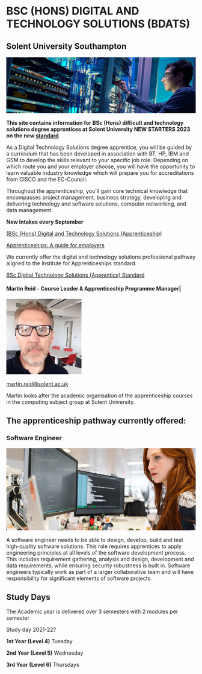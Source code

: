 # BSC (HONS) DIGITAL AND TECHNOLOGY SOLUTIONS (BDATS)

## Solent University Southampton

![](/docs/images/cisco-labs-banner.jpg)

**This site contains information for BSc (Hons) difficult and technology solutions degree apprentices at Solent University NEW STARTERS 2023 on the new [standard](https://skillsengland.education.gov.uk/apprenticeships/st0119-v1-2)**

As a Digital Technology Solutions degree apprentice, you will be guided by a curriculum that has been developed in association with BT, HP, IBM and GSM to develop the skills relevant to your specific job role. Depending on which route you and your employer choose, you will have the opportunity to learn valuable industry knowledge which will prepare you for accreditations from CISCO and the EC-Council.

Throughout the apprenticeship, you'll gain core technical knowledge that encompasses project management, business strategy, developing and delivering technology and software solutions, computer networking, and data management.

**New intakes every September**


[(BSc (Hons) Digital and Technology Solutions (Apprenticeship)](https://www.solent.ac.uk/courses/apprenticeship/digital-technology-solutions-bsc)

[Apprenticeships: A guide for employers](https://www.solent.ac.uk/courses/info/higher-degree-apprenticeships/apprenticeships-guide-employers)

We currently offer the digital and technology solutions professional pathway aligned to the Institute for Apprenticeships standard.

[BSc Digital Technology Solutions (Apprentice) Standard](https://skillsengland.education.gov.uk/apprenticeships/st0119-v1-2)


#### Martin Reid - Course Leader & Apprenticeship Programme Manager|

![Martin Reid](/docs/images/martin-reid-1.jpg) 

martin.reid@solent.ac.uk

Martin looks after the academic organisation of the apprenticeship courses in the computing subject group at Solent University.

<!--
## Induction Week Presentation 2021-22

<iframe src="https://solent.cloud.panopto.eu/Panopto/Pages/Embed.aspx?id=b0b14943-b23a-4114-8a28-ada801008324&autoplay=false&offerviewer=true&showtitle=true&showbrand=false&captions=true&interactivity=all" height="405" width="720" style="border: 1px solid #464646;" allowfullscreen allow="autoplay"></iframe>







## Induction Day Friday 17th September 2021

Induction day will take place on Friday 17th September 2021 on campus between 9 am and 12 noon and online activities in the afternoon.

Location East Park Terrace campus Spark Building in room TS517.

![spark](images/the-spark-7-w1200.jpg)

[Solent University East Park Terrace Campus map](https://www.solent.ac.uk/about/documents/east-park-terrace-campus-map.pdf)

[solent.ac.uk/about/find-us](https://www.solent.ac.uk/about/find-us)

![Schedule](images/app_induct_17_9_2021.png)

### Online Induction Activities

[solent.ac.uk/hello-uni/welcome-week-and-enrolment](https://www.solent.ac.uk/hello-uni/welcome-week-and-enrolment)
			
[learn.solent.ac.uk/induction](https://learn.solent.ac.uk/induction)
				
[libguides.solent.ac.uk/solentlibrary](https://libguides.solent.ac.uk/solentlibrary)	

	

## Introduction to Computing  Apprenticeships at Solent University

<iframe src="https://solent.cloud.panopto.eu/Panopto/Pages/Embed.aspx?id=a7159d29-1e9e-459d-a695-ac3b01722c27&autoplay=false&offerviewer=true&showtitle=true&showbrand=false&start=0&interactivity=all" height="405" width="720" style="border: 1px solid #464646;" allowfullscreen allow="autoplay"></iframe>

## The apprenticeship offers four pathways from 2022, depending on your job role:

* Software Engineer
* Network Engineer 
* Data Analyst 
* Cybersecurity Specialist
<!--- * IT Consultant * Business Analyst --->


## The apprenticeship pathway currently offered:
### Software Engineer

![Software Engineer](docs/images/trello_course_structure_images_2020_0010_se.png)

A software engineer needs to be able to design, develop, build and test high-quality software solutions. This role requires apprentices to apply engineering principles at all levels of the software development process. This includes requirement gathering, analysis and design, development and data requirements, while ensuring security robustness is built in. Software engineers typically work as part of a larger collaborative team and will have responsibility for significant elements of software projects.

<!--- ![](/docs/info/DATS_SOFT_ENG.png)--->

## Study Days

The Academic year is delivered over 3 semesters with 2 modules per semester 

Study day 2021-22?

**1st Year (Level 4)** Tuesday

**2nd Year (Level 5)** Wednesday

**3rd Year (Level 6)** Thursdays



<!--- 
### Network Engineer

![Network Engineer](images/trello_course_structure_images_2020_0009_network.png)


The primary role of a network engineer is to design, install, maintain and support communication networks within an organisation or between organisations. They need to maintain high levels of network performance and availability for users. They must also understand network configuration, cloud, network administration, and monitoring tools, and be able to give technical advice and guidance. Network engineers must be proficient in technology solutions to be able to analyse system requirements to ensure the network and its services operate to desired levels. Network engineers also understand data traffic and transmission across the network and have a major role to play in ensuring network security.

![](info/DATS_NET_ENG-1.png)

### Data Analyst

![Data Analyst](images/trello_course_structure_images_2020_0002_nesa-by-makers-IgUR1iX0mqM-unsplash.png)

The role of a data analyst is to collect, organise and study data that can provide new business insight. This data is then compiled and used to inform decision making at all levels of the business. A data analyst is involved with managing, cleansing, abstracting and aggregate data across the network infrastructure. They also have a good understanding of data structures, software development procedures and the tools used to undertake standard and custom analytical studies, providing data solutions to a range of business issues.

![](info/DATS_DATA_AN.png)


### Cyber Security Specialist

![Cyber Security Specialist](images/trello_course_structure_images_2020_0011_cyber.png)

A cyber security specialist is responsible for the implementation, maintenance and support of the security controls that protect an organisation’s systems and data assets, ensuring security technologies and practices are operating in accordance with the organisation's policies and standards to provide continued protection. They are responsible for performing vulnerability assessments to evaluate an organisation's ongoing security and provide visibility to management of the main risks and control status on an ongoing basis. They also respond to security incidents and implement resolution activities across an organisation. Cyber security specialists require a broad understanding of network infrastructure, software and data to identify where threat and hazard can occur.

![](info/DATS_CYBER.png)

<!---
### IT Consultant

![IT Consultant](images/christin-hume-mfB1B1s4sMc-unsplash.jpg)

IT consultants require a broad set of skills in areas such as business analysis, solutions development, network infrastructure, data, and cyber security. They use their consulting skills to advise clients on how to best utilise technology to meet business objectives and increase productivity. They also provide strategic guidance with regard to technology, and facilitate changing business processes through enhancements to technology solutions. IT consultants also provide technical assistance and often provide training.

![](info/DATS_IT.png)

### Business Analyst

![Business Analyst](images/pc1.jpg)

Business analysts are responsible for assessing the impact of change - capturing, analysing and documenting requirements; and working with stakeholders to deliver projects that meet business requirements. They create detailed analysis of systems to make recommendations for improvement and produce specifications of user requirements that enable software engineers to develop the right software solutions. They require a broad set of skills and knowledge to be able to be effective as their work incorporates all aspects of digital technology systems.

![](info/DATS_BUS_AN.png)

--->



